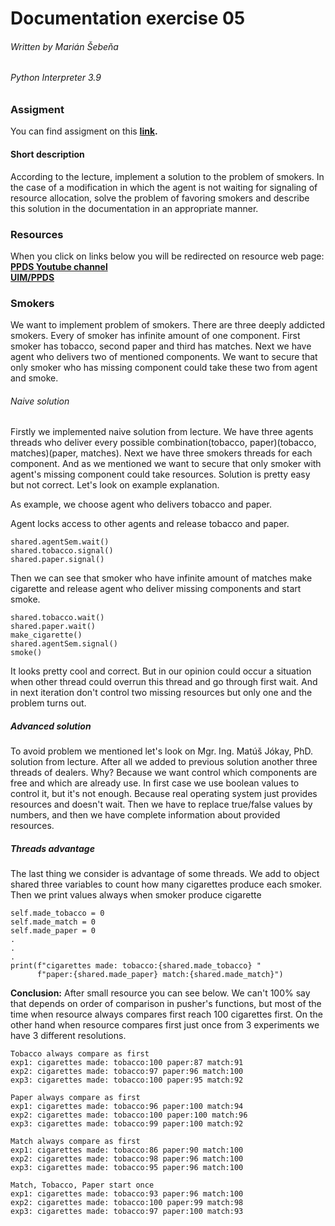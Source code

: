 # Documentation exercise 05
###### Written by Marián Šebeňa
###### Python Interpreter 3.9
### Assigment 
You can find assigment on this  **[link](https://uim.fei.stuba.sk/i-ppds/5-cvicenie-problem-fajciarov-problem-divochov-%f0%9f%9a%ac/).** 
#### Short description 
According to the lecture, implement a solution to the problem of smokers. 
In the case of a modification in which the agent is not waiting for 
signaling of resource allocation, solve the problem of favoring smokers
and describe this solution in the documentation in an appropriate manner.
### Resources
When you click on links below you will be redirected on resource web page: </br>
**[PPDS Youtube channel](https://www.youtube.com/channel/UCnTxtvNFlicb2Mn0a6w8N-A)** <br/>
**[UIM/PPDS](https://uim.fei.stuba.sk/i-ppds/2-cvicenie-turniket-bariera-%f0%9f%9a%a7/?%2F)** <br/>

### Smokers
We want to implement problem of smokers. There are three deeply addicted smokers. Every
of smoker has infinite amount of one component. First smoker has tobacco, second paper and third has matches.
Next we have agent who delivers two of mentioned components. We want to secure that only smoker
who has missing component could take these two from agent and smoke.
###### Naive solution
Firstly we implemented naive solution from lecture. We have three agents threads who
deliver every possible combination(tobacco, paper)(tobacco, matches)(paper, matches). Next
we have three smokers threads for each component. And as we mentioned we want to secure that
only smoker with agent's missing component could take resources. Solution is pretty easy
but not correct. Let's look on example explanation.

As example, we choose agent who delivers tobacco and paper.

Agent locks access to other agents and release tobacco and paper.
```
shared.agentSem.wait()
shared.tobacco.signal()
shared.paper.signal()
```
Then we can see that smoker who have infinite amount of matches make cigarette and 
release agent who deliver missing components and start smoke. 
```
shared.tobacco.wait()
shared.paper.wait()
make_cigarette()
shared.agentSem.signal()
smoke()
```
It looks pretty cool and correct. But in our opinion could occur a situation when other thread
could overrun this thread and go through first wait. And in next iteration don't control two missing
resources but only one and the problem turns out.

##### Advanced solution

To avoid problem we mentioned let's look on Mgr. Ing. Matúš Jókay, PhD. solution from lecture. After all we added to
previous solution another three threads of dealers. Why? Because we want control which components are free and which
are already use. In first case we use boolean values to control it, but it's not enough. Because real operating system 
just provides resources and doesn't wait. Then we have to replace true/false values by numbers, and then we have complete
information about provided resources.

##### Threads advantage

The last thing we consider is advantage of some threads. We add to object shared three variables to count how many
cigarettes produce each smoker. Then we print values always when smoker produce cigarette 
```
self.made_tobacco = 0
self.made_match = 0
self.made_paper = 0
.
.
.
print(f"cigarettes made: tobacco:{shared.made_tobacco} "
      f"paper:{shared.made_paper} match:{shared.made_match}")
```
<b>Conclusion:</b> After small resource you can see below. We can't 100% say that depends on order of comparison in 
pusher's functions, but most of the time when resource always compares first reach 100 cigarettes first. On the other hand when
resource compares first just once from 3 experiments we have 3 different resolutions.

```
Tobacco always compare as first
exp1: cigarettes made: tobacco:100 paper:87 match:91
exp2: cigarettes made: tobacco:97 paper:96 match:100
exp3: cigarettes made: tobacco:100 paper:95 match:92

Paper always compare as first
exp1: cigarettes made: tobacco:96 paper:100 match:94
exp2: cigarettes made: tobacco:100 paper:100 match:96
exp3: cigarettes made: tobacco:99 paper:100 match:92

Match always compare as first
exp1: cigarettes made: tobacco:86 paper:90 match:100
exp2: cigarettes made: tobacco:98 paper:96 match:100
exp3: cigarettes made: tobacco:95 paper:96 match:100

Match, Tobacco, Paper start once
exp1: cigarettes made: tobacco:93 paper:96 match:100
exp2: cigarettes made: tobacco:100 paper:99 match:98
exp3: cigarettes made: tobacco:97 paper:100 match:93
```
